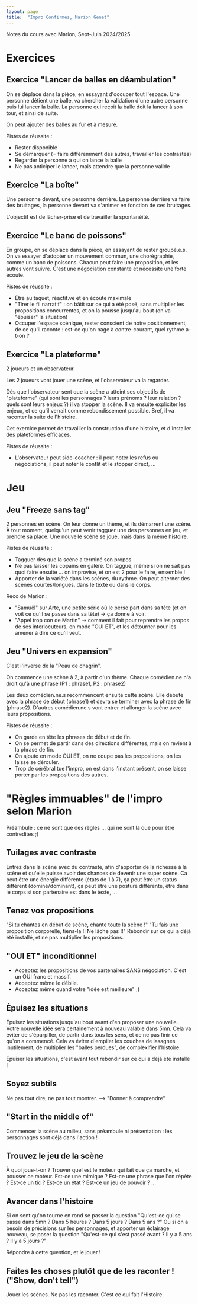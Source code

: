 ```yaml
---
layout: page
title:  "Impro Confirmés, Marion Genet"
---
```


Notes du cours avec Marion, Sept-Juin 2024/2025


# Exercices

## Exercice "Lancer de balles en déambulation"
On se déplace dans la pièce, en essayant d'occuper tout l'espace.
Une personne détient une balle, va chercher la validation d'une autre personne puis lui lancer la balle.
La personne qui reçoit la balle doit la lancer à son tour, et ainsi de suite.

On peut ajouter des balles au fur et à mesure.

Pistes de réussite :
- Rester disponible
- Se démarquer (= faire différemment des autres, travailler les contrastes)
- Regarder la personne à qui on lance la balle
- Ne pas anticiper le lancer, mais attendre que la personne valide

## Exercice "La boîte"
Une personne devant, une personne derrière.
La personne derrière va faire des bruitages, la personne devant va s'animer en fonction de ces bruitages.

L'objectif est de lâcher-prise et de travailler la spontanéité.

## Exercice "Le banc de poissons"
En groupe, on se déplace dans la pièce, en essayant de rester groupé.e.s.
On va essayer d'adopter un mouvement commun, une chorégraphie, comme un banc de poissons.
Chacun peut faire une proposition, et les autres vont suivre. C'est une négociation constante et nécessite une forte écoute.

Pistes de réussite :
- Être au taquet, réactif.ve et en écoute maximale
- "Tirer le fil narratif" : on bâtit sur ce qui a été posé, sans multiplier les propositions concurrentes, et on la pousse jusqu'au bout (on va "épuiser" la situation)
- Occuper l'espace scénique, rester conscient de notre positionnement, de ce qu'il raconte : est-ce qu'on nage à contre-courant, quel rythme a-t-on ?

## Exercice "La plateforme"
2 joueurs et un observateur.

Les 2 joueurs vont jouer une scène, et l'observateur va la regarder.

Dès que l'observateur sent que la scène a atteint ses objectifs de "plateforme" (qui sont les personnages ? leurs prénoms ? leur relation ? quels sont leurs enjeux ?) il va stopper la scène.
Il va ensuite expliciter les enjeux, et ce qu'il verrait comme rebondissement possible. Bref, il va raconter la suite de l'histoire.

Cet exercice permet de travailler la construction d'une histoire, et d'installer des plateformes efficaces.

Pistes de réussite :
- L'observateur peut side-coacher : il peut noter les refus ou négociations, il peut noter le conflit et le stopper direct, ...


# Jeu

## Jeu "Freeze sans tag"
2 personnes en scène.
On leur donne un thème, et ils démarrent une scène.
À tout moment, quelqu'un peut venir tagguer une des personnes en jeu, et prendre sa place.
Une nouvelle scène se joue, mais dans la même histoire.

Pistes de réussite :
- Tagguer dès que la scène a terminé son propos
- Ne pas laisser les copains en galère. On taggue, même si on ne sait pas quoi faire ensuite ... on improvise, et on est 2 pour le faire, ensemble !
- Apporter de la variété dans les scènes, du rythme. On peut alterner des scènes courtes/longues, dans le texte ou dans le corps.

Reco de Marion :
- "Samuël" sur Arte, une petite série où le perso part dans sa tête (et on voit ce qu'il se passe dans sa tête) -> ça donne à voir.
- "Appel trop con de Martin" -> comment il fait pour reprendre les propos de ses interlocuteurs, en mode "OUI ET", et les détourner pour les amener à dire ce qu'il veut.

## Jeu "Univers en expansion"
C'est l'inverse de la "Peau de chagrin".

On commence une scène à 2, à partir d'un thème.
Chaque comédien.ne n'a droit qu'à une phrase (P1 : phrase1, P2 : phrase2)

Les deux comédien.ne.s recommencent ensuite cette scène.
Elle débute avec la phrase de début (phrase1) et devra se terminer avec la phrase de fin (phrase2). 
D'autres comédien.ne.s vont entrer et allonger la scène avec leurs propositions.

Pistes de réussite :
- On garde en tête les phrases de début et de fin.
- On se permet de partir dans des directions différentes, mais on revient à la phrase de fin.
- On ajoute en mode OUI ET, on ne coupe pas les propositions, on les laisse se dérouler.
- Trop de cérébral tue l'impro, on est dans l'instant présent, on se laisse porter par les propositions des autres.


# "Règles immuables" de l'impro selon Marion
Préambule : ce ne sont que des règles ... qui ne sont là que pour être contredites ;)

## Tuilages avec contraste
Entrez dans la scène avec du contraste, afin d'apporter de la richesse à la scène et qu'elle puisse avoir des chances de devenir une super scène.
Ca peut être une énergie différente (états de 1 à 7), ça peut être un status différent (dominé/dominant), ça peut être une posture différente, être dans le corps si son partenaire est dans le texte, ...

## Tenez vos propositions
"Si tu chantes en début de scène, chante toute la scène !"
"Tu fais une proposition corporelle, tiens-la !! Ne lâche pas !!"
Rebondir sur ce qui a déjà été installé, et ne pas multiplier les propositions.

## "OUI ET" inconditionnel
- Acceptez les propositions de vos partenaires SANS négociation. C'est un OUI franc et massif.
- Acceptez même le débile.
- Acceptez même quand votre "idée est meilleure" ;)

## Épuisez les situations
Épuisez les situations jusqu'au bout avant d'en proposer une nouvelle.
Votre nouvelle idée sera certainement à nouveau valable dans 5mn.
Cela va éviter de s'éparpiller, de partir dans tous les sens, et de ne pas finir ce qu'on a commencé.
Cela va éviter d'empiler les couches de lasagnes inutilement, de multiplier les "balles perdues", de complexifier l'histoire.

Épuiser les situations, c'est avant tout rebondir sur ce qui a déjà été installé !

## Soyez subtils
Ne pas tout dire, ne pas tout montrer.
--> "Donner à comprendre"

## "Start in the middle of"
Commencer la scène au milieu, sans préambule ni présentation : les personnages sont déjà dans l'action !

## Trouvez le jeu de la scène
À quoi joue-t-on ?
Trouver quel est le moteur qui fait que ça marche, et pousser ce moteur.
Est-ce une mimique ? Est-ce une phrase que l'on répète ? Est-ce un tic ? Est-ce un état ? Est-ce un jeu de pouvoir ? ...

## Avancer dans l'histoire
Si on sent qu'on tourne en rond se passer la question "Qu'est-ce qui se passe dans 5mn ? Dans 5 heures ? Dans 5 jours ? Dans 5 ans ?"
Ou si on a besoin de précisions sur les personnages, et apporter un éclairage nouveau, se poser la question "Qu'est-ce qui s'est passé avant ? Il y a 5 ans ? Il y a 5 jours ?"

Répondre à cette question, et le jouer !

## Faites les choses plutôt que de les raconter ! ("Show, don't tell")
Jouer les scènes. Ne pas les raconter.
C'est ce qui fait l'Histoire.
